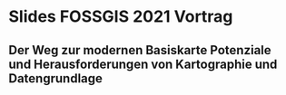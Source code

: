 # Slides FOSSGIS 2021 Vortrag
## Der Weg zur modernen Basiskarte Potenziale und Herausforderungen von Kartographie und Datengrundlage
